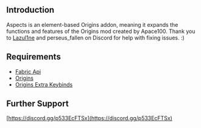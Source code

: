 ## Introduction

Aspects is an element-based Origins addon, meaning it expands the functions and features of the Origins mod created by Apace100.
Thank you to [Lazul1ne](https://github.com/lazuline) and perseus_fallen on Discord for help with fixing issues. :)

## Requirements

- [Fabric Api](https://www.curseforge.com/minecraft/mc-mods/fabric-api)
- [Origins](https://www.curseforge.com/minecraft/mc-mods/origins)
- [Origins Extra Keybinds](https://www.curseforge.com/minecraft/mc-mods/origins-extra-keybinds)

## Further Support
[https://discord.gg/p533EcFTSx](https://discord.gg/p533EcFTSx)
